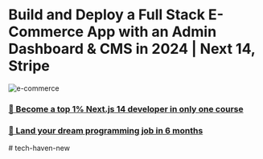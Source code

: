# Build and Deploy a Full Stack E-Commerce App with an Admin Dashboard & CMS in 2024 | Next 14, Stripe
![e-commerce](https://i.ibb.co/Y3Hsth3/YT-Thumbnails-3.png)

### [🌟 Become a top 1% Next.js 14 developer in only one course](https://jsmastery.pro/next14)
### [🚀 Land your dream programming job in 6 months](https://jsmastery.pro/masterclass)
#   t e c h - h a v e n - n e w  
 
